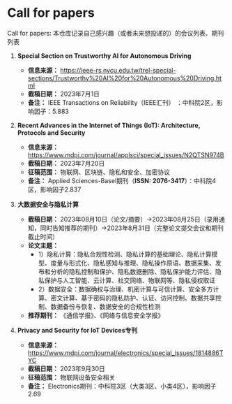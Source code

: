 # Call for papers
Call for papers: 本仓库记录自己感兴趣（或者未来想投递的）的会议列表、期刊列表



1. **Special Section on Trustworthy AI for Autonomous Driving**
   - **信息来源：** https://ieee-rs.nycu.edu.tw/trel-special-sections/Trustworthy%20AI%20for%20Autonomous%20Driving.html
   - **截稿日期：** 2023年7月1日
   - **备注：** IEEE Transactions on Reliability（IEEE汇刊） ：中科院2区，影响因子：5.883

2. **Recent Advances in the Internet of Things (IoT): Architecture, Protocols and Security**
     - **信息来源：** https://www.mdpi.com/journal/applsci/special_issues/N2QTSN974B
     - **截稿日期：** 2023年7月20日
     - **征稿范围：** 物联网、区块链、隐私和安全、加密协议
     - **备注：** Applied Sciences-Basel期刊（**ISSN: 2076-3417**）：中科院4区，影响因子2.837

3. **大数据安全与隐私计算**
     - **截稿日期：** 2023年08月10日（论文/摘要）->2023年08月25日（录用通知，同时告知推荐的期刊）->2023年8月31日（完整论文提交会议和期刊截止时间）
     - **论文主题：** 
       - 1）隐私计算：隐私合规性检测、隐私计算的基础理论、隐私计算模型、度量与形式化、隐私感知与推理、隐私操作原语、数据采集、发布和分析的隐私控制和保护、隐私数据删除、隐私保护能力评估、隐私保护与人工智能、云计算、社交网络、物联网等、隐私侵权取证
       - 2）数据安全：数据确权与治理、机密计算与可信计算、安全多方计算、密文计算、基于密码的隐私防护、认证、访问控制、数据共享控制、数据备份与恢复、数据安全的合规性检测
     - **推荐期刊：** 《通信学报》、《网络与信息安全学报》

4. **Privacy and Security for IoT Devices专刊**
   
     - **信息来源：** https://www.mdpi.com/journal/electronics/special_issues/1814886TYC
     - **截稿日期：** 2023年9月30日
     - **征稿范围：** 物联网设备安全相关
     - **备注：** Electronics期刊：中科院3区（大类3区、小类4区），影响因子2.69
     
